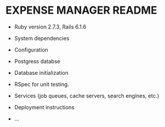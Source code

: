# EXPENSE MANAGER README




* Ruby version 2.7.3, Rails 6.1.6

* System dependencies

* Configuration

* Postgress databse

* Database initialization

* RSpec for unit testing.

* Services (job queues, cache servers, search engines, etc.)

* Deployment instructions

* ...

